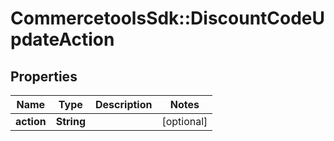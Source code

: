 # CommercetoolsSdk::DiscountCodeUpdateAction

## Properties
Name | Type | Description | Notes
------------ | ------------- | ------------- | -------------
**action** | **String** |  | [optional] 

